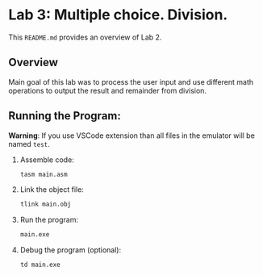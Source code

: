 # Lab 3: Multiple choice. Division. 

This `README.md` provides an overview of Lab 2.

## Overview

Main goal of this lab was to process the user input and use different math operations to output the result and remainder from division.

## Running the Program:

**Warning**: If you use VSCode extension than all files in the emulator will be named `test`.

1. Assemble code:

   ```bash
   tasm main.asm
   ```

2. Link the object file:

    ```bash
    tlink main.obj
    ```

3. Run the program:
    
    ```bash
    main.exe
    ```

4. Debug the program (optional):

    ```bash
    td main.exe
    ```